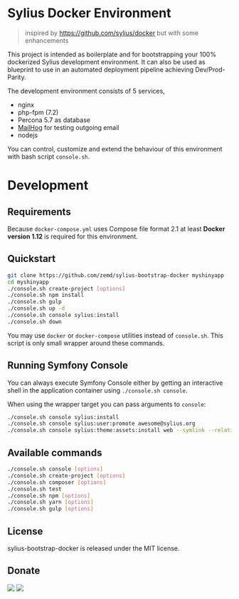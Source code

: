 # Sylius Docker Environment

> inspired by https://github.com/sylius/docker but with some enhancements

This project is intended as boilerplate and for bootstrapping your 100% dockerized Sylius development environment. It can 
also be used as blueprint to use in an automated deployment pipeline achieving Dev/Prod-Parity.

The development environment consists of 5 services,

  * nginx 
  * php-fpm (7.2)
  * Percona 5.7 as database
  * [MailHog](https://github.com/mailhog/MailHog) for testing outgoing email
  * nodejs

You can control, customize and extend the behaviour of this environment with bash script `console.sh`.

# Development

## Requirements

Because ``docker-compose.yml`` uses Compose file format 2.1 at least **Docker version 1.12** is required for this environment.

## Quickstart

```bash
git clone https://github.com/zemd/sylius-bootstrap-docker myshinyapp
cd myshinyapp
./console.sh create-project [options]
./console.sh npm install
./console.sh gulp
./console.sh up -d
./console.sh console sylius:install
./console.sh down
```

You may use `docker` or `docker-compose` utilities instead of `console.sh`. This script is only small wrapper around these commands.

## Running Symfony Console

You can always execute Symfony Console either by getting an interactive shell in the application container using ``./console.sh console``.

When using the wrapper target you can pass arguments to ``console``:

```bash
./console.sh console sylius:install
./console.sh console sylius:user:promote awesome@sylius.org
./console.sh console sylius:theme:assets:install web --symlink --relative
```

## Available commands

```bash
./console.sh console [options]
./console.sh create-project [options]
./console.sh composer [options]
./console.sh test
./console.sh npm [options]
./console.sh yarn [options]
./console.sh gulp [options]
```

## License

sylius-bootstrap-docker is released under the MIT license.

## Donate

[![](https://img.shields.io/badge/patreon-donate-yellow.svg)](https://www.patreon.com/red_rabbit)
[![](https://img.shields.io/badge/flattr-donate-yellow.svg)](https://flattr.com/@red_rabbit)

